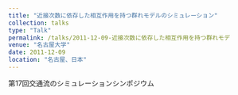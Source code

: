 ```yaml
---
title: "近接次数に依存した相互作用を持つ群れモデルのシミュレーション"
collection: talks
type: "Talk"
permalink: /talks/2011-12-09-近接次数に依存した相互作用を持つ群れモデ
venue: "名古屋大学"
date: 2011-12-09
location: "名古屋、日本"
---
```


第17回交通流のシミュレーションシンポジウム
